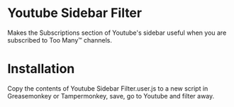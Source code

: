 # Youtube Sidebar Filter
Makes the Subscriptions section of Youtube's sidebar useful when you are subscribed to Too Many™ channels.

# Installation
Copy the contents of Youtube Sidebar Filter.user.js to a new script in Greasemonkey or Tampermonkey, save, go to Youtube and filter away.
